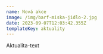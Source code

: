 ```yaml
---
name: Nová akce
image: /img/barf-miska-jidlo-2.jpg
date: 2023-09-07T12:03:42.355Z
templateKey: aktuality
---
```

A﻿ktualita-text
